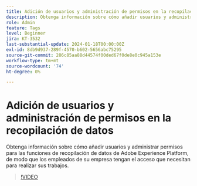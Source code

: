 ```yaml
---
title: Adición de usuarios y administración de permisos en la recopilación de datos
description: Obtenga información sobre cómo añadir usuarios y administrar permisos para las funciones de recopilación de datos de Adobe Experience Platform, de modo que los empleados de su empresa tengan el acceso que necesitan para realizar sus trabajos.
role: Admin
feature: Tags
level: Beginner
jira: KT-3532
last-substantial-update: 2024-01-18T00:00:00Z
exl-id: 8db9d937-289f-4570-b602-5656abc75295
source-git-commit: 286c85aa88d44574f00ded67f0de8e0c945a153e
workflow-type: tm+mt
source-wordcount: '74'
ht-degree: 0%

---
```


# Adición de usuarios y administración de permisos en la recopilación de datos

Obtenga información sobre cómo añadir usuarios y administrar permisos para las funciones de recopilación de datos de Adobe Experience Platform, de modo que los empleados de su empresa tengan el acceso que necesitan para realizar sus trabajos.

>[!VIDEO](https://video.tv.adobe.com/v/33398/?learn=on&enablevpops&captions=spa)
